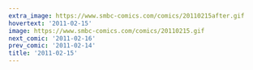 ```yaml
---
extra_image: https://www.smbc-comics.com/comics/20110215after.gif
hovertext: '2011-02-15'
image: https://www.smbc-comics.com/comics/20110215.gif
next_comic: '2011-02-16'
prev_comic: '2011-02-14'
title: '2011-02-15'
---
```


